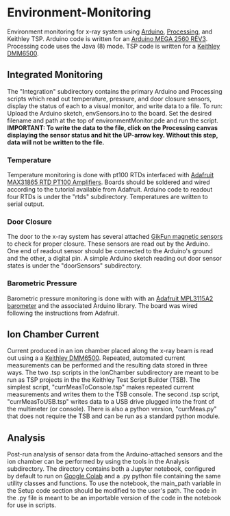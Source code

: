 # Environment-Monitoring

Environment monitoring for x-ray system using [Arduino](arduino.cc), [Processing](processing.org), and Keithley TSP. Arduino code is written for an [Arduino MEGA 2560 REV3](https://store-usa.arduino.cc/products/arduino-mega-2560-rev3?selectedStore=us). Processing code uses the Java (8) mode. TSP code is written for a [Keithley DMM6500](https://www.tek.com/en/products/keithley/digital-multimeter/dmm6500).

## Integrated Monitoring
The "Integration" subdirectory contains the primary Arduino and Processing scripts which read out temperature, pressure, and door closure sensors, display the status of each to a visual monitor, and write data to a file. To run: Upload the Arduino sketch, envSensors.ino to the board. Set the desired filename and path at the top of environmentMonitor.pde and run the script. **IMPORTANT: To write the data to the file, click on the Processing canvas displaying the sensor status and hit the UP-arrow key. Without this step, data will not be written to the file.**

### Temperature
Temperature monitoring is done with pt100 RTDs interfaced with [Adafruit MAX31865 RTD PT100 Amplifiers](https://learn.adafruit.com/adafruit-max31865-rtd-pt100-amplifier). Boards should be soldered and wired according to the tutorial available from Adafruit. Arduino code to readout four RTDs is under the "rtds" subdirectory. Temperatures are written to serial output.

### Door Closure
The door to the x-ray system has several attached [GikFun magnetic sensors](https://www.amazon.com/Gikfun-Sensor-Magnetic-Switch-Arduino/dp/B0154PTDFI) to check for proper closure. These sensors are read out by the Arduino. One end of readout sensor should be connected to the Arduino's ground and the other, a digital pin. A simple Arduino sketch reading out door sensor states is under the "doorSensors" subdirectory.

### Barometric Pressure
Barometric pressure monitoring is done with with an [Adafruit MPL3115A2 barometer](https://www.adafruit.com/product/1893) and the associated Arduino library. The board was wired following the instructions from Adafruit.

## Ion Chamber Current
Current produced in an ion chamber placed along the x-ray beam is read out using a a [Keithley DMM6500](https://www.tek.com/en/products/keithley/digital-multimeter/dmm6500). Repeated, automated current measurements can be performed and the resulting data stored in three ways. The two .tsp scripts in the IonChamber subdirectory are meant to be run as TSP projects in the the Keithley Test Script Builder (TSB). The simplest script, "currMeasToConsole.tsp" makes repeated current measurements and writes them to the TSB console. The second .tsp script, "currMeasToUSB.tsp" writes data to a USB drive plugged into the front of the multimeter (or console). There is also a python version, "currMeas.py" that does not require the TSB and can be run as a standard python module.

## Analysis
Post-run analysis of sensor data from the Arduino-attached sensors and the ion chamber can be performed by using the tools in the Analysis subdirectory. The directory contains both a Jupyter notebook, configured by default to run on [Google Colab](https://colab.research.google.com/) and a .py python file containing the same utility classes and functions. To use the notebook, the main_path variable in the Setup code section should be modified to the user's path. The code in the .py file is meant to be an importable version of the code in the notebook for use in scripts.
